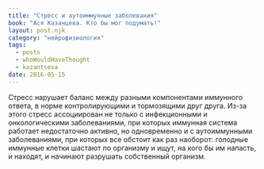 ```yaml
---
title: "Стресс и аутоиммунные заболевания"
book: "Ася Казанцева. Кто бы мог подумать!"
layout: post.njk
category: "нейрофизиология"
tags:
  - posts
  - whoWouldHaveThought
  - kazantseva
date: 2016-05-15
---
```


Стресс нарушает баланс между разными компонентами иммунного ответа, в норме контролирующими и тормозящими друг друга. Из-за этого стресс ассоциирован не только с инфекционными и онкологическими заболеваниями, при которых иммунная система работает недостаточно активно, но одновременно и с аутоиммунными заболеваниями, при которых все обстоит как раз наоборот: голодные иммунные клетки шастают по организму и ищут, на кого бы им напасть, и находят, и начинают разрушать собственный организм.
